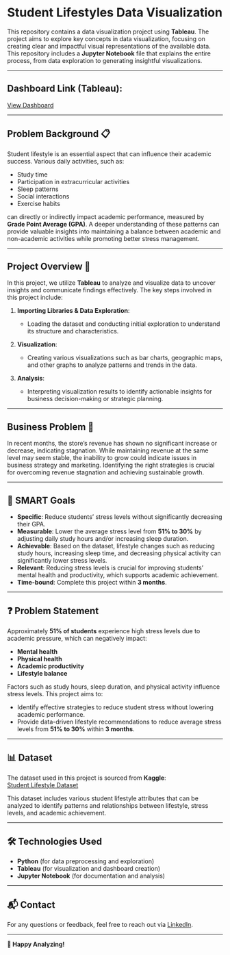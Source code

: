 # **Student Lifestyles Data Visualization**

This repository contains a data visualization project using **Tableau**. The project aims to explore key concepts in data visualization, focusing on creating clear and impactful visual representations of the available data. This repository includes a **Jupyter Notebook** file that explains the entire process, from data exploration to generating insightful visualizations.

---

## **Dashboard Link (Tableau):**  
[View Dashboard](https://public.tableau.com/views/h8dsft_Milestone1_Reza-Muhammad-Rhafi/Dashboard1?:language=en-US&publish=yes&:sid=&:redirect=auth&:display_count=n&:origin=viz_share_link)

---

## **Problem Background 📋**

Student lifestyle is an essential aspect that can influence their academic success. Various daily activities, such as:
- Study time  
- Participation in extracurricular activities  
- Sleep patterns  
- Social interactions  
- Exercise habits  

can directly or indirectly impact academic performance, measured by **Grade Point Average (GPA)**. A deeper understanding of these patterns can provide valuable insights into maintaining a balance between academic and non-academic activities while promoting better stress management.

---

## **Project Overview 📝**

In this project, we utilize **Tableau** to analyze and visualize data to uncover insights and communicate findings effectively. The key steps involved in this project include:

1. **Importing Libraries & Data Exploration**:
   - Loading the dataset and conducting initial exploration to understand its structure and characteristics.

2. **Visualization**:
   - Creating various visualizations such as bar charts, geographic maps, and other graphs to analyze patterns and trends in the data.

3. **Analysis**:
   - Interpreting visualization results to identify actionable insights for business decision-making or strategic planning.

---

## **Business Problem 🧐**

In recent months, the store’s revenue has shown no significant increase or decrease, indicating stagnation. While maintaining revenue at the same level may seem stable, the inability to grow could indicate issues in business strategy and marketing. Identifying the right strategies is crucial for overcoming revenue stagnation and achieving sustainable growth.

---

## **🎯 SMART Goals**

- **Specific**: Reduce students’ stress levels without significantly decreasing their GPA.  
- **Measurable**: Lower the average stress level from **51% to 30%** by adjusting daily study hours and/or increasing sleep duration.  
- **Achievable**: Based on the dataset, lifestyle changes such as reducing study hours, increasing sleep time, and decreasing physical activity can significantly lower stress levels.  
- **Relevant**: Reducing stress levels is crucial for improving students’ mental health and productivity, which supports academic achievement.  
- **Time-bound**: Complete this project within **3 months**.  

---

## **❓ Problem Statement**

Approximately **51% of students** experience high stress levels due to academic pressure, which can negatively impact:
- **Mental health**  
- **Physical health**  
- **Academic productivity**  
- **Lifestyle balance**  

Factors such as study hours, sleep duration, and physical activity influence stress levels. This project aims to:
- Identify effective strategies to reduce student stress without lowering academic performance.
- Provide data-driven lifestyle recommendations to reduce average stress levels from **51% to 30%** within **3 months**.

---

## **📊 Dataset**

The dataset used in this project is sourced from **Kaggle**:  
[Student Lifestyle Dataset](https://www.kaggle.com/datasets/steve1215rogg/student-lifestyle-dataset)

This dataset includes various student lifestyle attributes that can be analyzed to identify patterns and relationships between lifestyle, stress levels, and academic achievement.

---

## **🛠️ Technologies Used**
- **Python** (for data preprocessing and exploration)
- **Tableau** (for visualization and dashboard creation)
- **Jupyter Notebook** (for documentation and analysis)


---

## **📬 Contact**
For any questions or feedback, feel free to reach out via [LinkedIn](https://www.linkedin.com/in/reza-mrhafi/).

---

**🚀 Happy Analyzing!**
